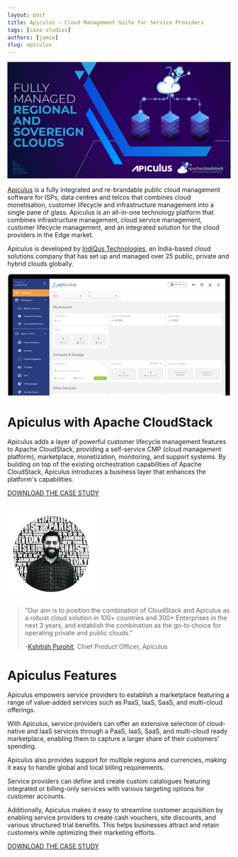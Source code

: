 ```yaml
---
layout: post
title: Apiculus – Cloud Management Suite for Service Providers
tags: [case-studies]
authors: [jamie]
slug: apiculus
---
```


[![](apiculus-banner.png "Apiculus")](/blog/apiculus)

[Apiculus](https://www.apiculus.com/) is a fully integrated and re-brandable
public cloud management software for ISPs, data centres and telcos that combines
cloud monetisation, customer lifecycle and infrastructure management into a
single pane of glass. Apiculus is an all-in-one technology platform that
combines infrastructure management, cloud service management, customer lifecycle
management, and an integrated solution for the cloud providers in the Edge market.

Apiculus is developed by [IndiQus Technologies](https://www.apiculus.com/), an
India-based cloud solutions company that has set up and managed over 25 public,
private and hybrid clouds globally.

<!-- truncate -->

![](apiculus.png "Apiculus")

# Apiculus with Apache CloudStack

Apiculus adds a layer of powerful customer lifecycle management features to
Apache CloudStack, providing a self-service CMP (cloud management platform),
marketplace, monetization, monitoring, and support systems. By building on top
of the existing orchestration capabilities of Apache CloudStack, Apiculus
introduces a business layer that enhances the platform's capabilities.

<a class="button button--primary" href="/files/apiculus-case-study-2023.pdf" target="_blank">DOWNLOAD THE CASE STUDY</a>
<br/>
<br/>

![](kshitish.png "Kshitish")

>“Our aim is to position the combination of CloudStack and Apiculus as a robust
>cloud solution in 100+ countries and 300+ Enterprises in the next 3 years, and
>establish the combination as the go-to choice for operating private and public
>clouds.”
>
>-[Kshitish Purohit](https://www.linkedin.com/in/kshitishpurohit/), Chief Product Officer, Apiculus

# Apiculus Features

Apiculus empowers service providers to establish a marketplace featuring a range
of value-added services such as PaaS, IaaS, SaaS, and multi-cloud offerings.

With Apiculus, service providers can offer an extensive selection of
cloud-native and IaaS services through a PaaS, IaaS, SaaS, and multi-cloud ready
marketplace, enabling them to capture a larger share of their customers'
spending.

Apiculus also provides support for multiple regions and currencies, making it
easy to handle global and local billing requirements.

Service providers can define and create custom catalogues featuring integrated
or billing-only services with various targeting options for customer accounts.

Additionally, Apiculus makes it easy to streamline customer acquisition by
enabling service providers to create cash vouchers, site discounts, and various
structured trial benefits. This helps businesses attract and retain customers
while optimizing their marketing efforts.

<a class="button button--primary" href="/files/apiculus-case-study-2023.pdf" target="_blank">DOWNLOAD THE CASE STUDY</a>
